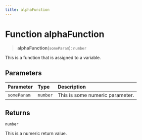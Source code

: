 ```yaml
---
title: alphaFunction
---
```


# Function alphaFunction <Badge type="alpha" text="Alpha" />

> **alphaFunction**(`someParam`): `number`

This is a function that is assigned to a variable.

## Parameters

| Parameter | Type | Description |
| :------ | :------ | :------ |
| `someParam` | `number` | This is some numeric parameter. |

## Returns

`number`

This is a numeric return value.

